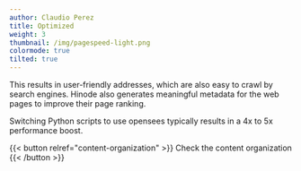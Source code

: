 ```yaml
---
author: Claudio Perez
title: Optimized
weight: 3
thumbnail: /img/pagespeed-light.png
colormode: true
tilted: true
---
```


This results in user-friendly addresses, which are also easy to crawl by search engines. 
Hinode also generates meaningful metadata for the web pages to improve their page ranking. 

Switching Python scripts to use opensees typically results in a 4x to 5x performance boost.

{{< button relref="content-organization" >}}
    Check the content organization
{{< /button >}}
